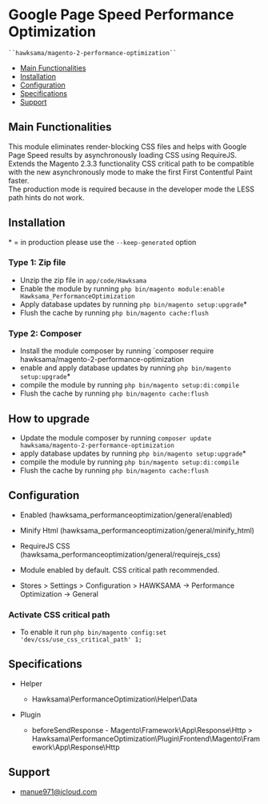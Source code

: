 # Google Page Speed Performance Optimization

    ``hawksama/magento-2-performance-optimization``

 - [Main Functionalities](#markdown-header-main-functionalities)
 - [Installation](#markdown-header-installation)
 - [Configuration](#markdown-header-configuration)
 - [Specifications](#markdown-header-specifications)
 - [Support](#markdown-header-support)


## Main Functionalities
This module eliminates render-blocking CSS files and helps with Google Page Speed results by asynchronously loading CSS using RequireJS. <br />
Extends the Magento 2.3.3 functionality CSS critical path to be compatible with the new asynchronously mode to make the first First Contentful Paint faster. <br />
The production mode is required because in the developer mode the LESS path hints do not work.

## Installation
\* = in production please use the `--keep-generated` option

### Type 1: Zip file

 - Unzip the zip file in `app/code/Hawksama`
 - Enable the module by running `php bin/magento module:enable Hawksama_PerformanceOptimization`
 - Apply database updates by running `php bin/magento setup:upgrade`\*
 - Flush the cache by running `php bin/magento cache:flush`

### Type 2: Composer

 - Install the module composer by running `composer require hawksama/magento-2-performance-optimization
 - enable and apply database updates by running `php bin/magento setup:upgrade`\*
 - compile the module by running `php bin/magento setup:di:compile`
 - Flush the cache by running `php bin/magento cache:flush`

## How to upgrade

 - Update the module composer by running `composer update hawksama/magento-2-performance-optimization`
 - apply database updates by running `php bin/magento setup:upgrade`\*
 - compile the module by running `php bin/magento setup:di:compile`
 - Flush the cache by running `php bin/magento cache:flush`

## Configuration

 - Enabled (hawksama_performanceoptimization/general/enabled)

 - Minify Html (hawksama_performanceoptimization/general/minify_html)

 - RequireJS CSS (hawksama_performanceoptimization/general/requirejs_css)
 
 - Module enabled by default. CSS critical path recommended.

 - Stores > Settings > Configuration > HAWKSAMA -> Performance Optimization -> General

### Activate CSS critical path

 - To enable it run `php bin/magento config:set 'dev/css/use_css_critical_path' 1;`

## Specifications

 - Helper
	- Hawksama\PerformanceOptimization\Helper\Data

 - Plugin
	- beforeSendResponse - Magento\Framework\App\Response\Http > Hawksama\PerformanceOptimization\Plugin\Frontend\Magento\Framework\App\Response\Http
## Support
- manue971@icloud.com
